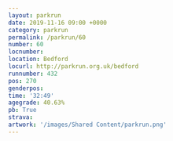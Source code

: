 ```yaml
---
layout: parkrun
date: 2019-11-16 09:00 +0000
category: parkrun
permalink: /parkrun/60
number: 60
locnumber: 
location: Bedford
locurl: http://parkrun.org.uk/bedford
runnumber: 432
pos: 270
genderpos: 
time: '32:49'
agegrade: 40.63%
pb: True
strava: 
artwork: '/images/Shared Content/parkrun.png'
---
```

